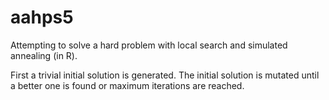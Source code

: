 # aahps5

Attempting to solve a hard problem with local search and simulated annealing (in R).

First a trivial initial solution is generated. The initial solution is mutated until a better one is found or maximum iterations are reached.
